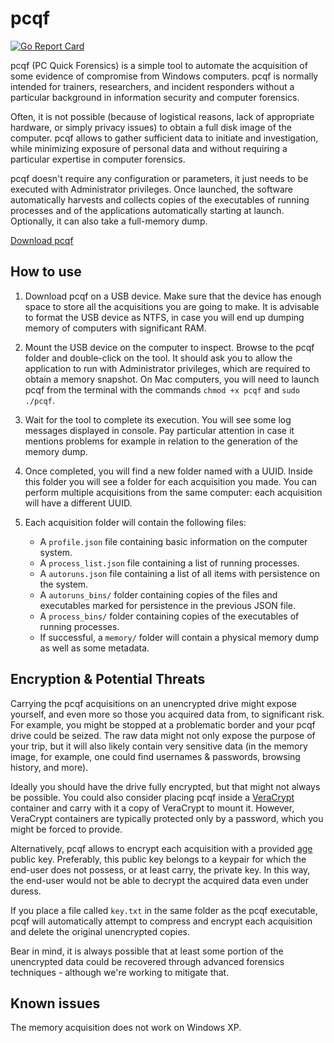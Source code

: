 # pcqf

[![Go Report Card](https://goreportcard.com/badge/github.com/botherder/pcqf)](https://goreportcard.com/report/github.com/botherder/pcqf)

pcqf (PC Quick Forensics) is a simple tool to automate the acquisition of some evidence of compromise from Windows computers. pcqf is normally intended for trainers, researchers, and incident responders without a particular background in information security and computer forensics.

Often, it is not possible (because of logistical reasons, lack of appropriate hardware, or simply privacy issues) to obtain a full disk image of the computer. pcqf allows to gather sufficient data to initiate and investigation, while minimizing exposure of personal data and without requiring a particular expertise in computer forensics.

pcqf doesn't require any configuration or parameters, it just needs to be executed with Administrator privileges. Once launched, the software automatically harvests and collects copies of the executables of running processes and of the applications automatically starting at launch. Optionally, it can also take a full-memory dump.

[Download pcqf](https://github.com/botherder/pcqf/releases/latest)

## How to use

1. Download pcqf on a USB device. Make sure that the device has enough space to store all the acquisitions you are going to make. It is advisable to format the USB device as NTFS, in case you will end up dumping memory of computers with significant RAM.

2. Mount the USB device on the computer to inspect. Browse to the pcqf folder and double-click on the tool. It should ask you to allow the application to run with Administrator privileges, which are required to obtain a memory snapshot. On Mac computers, you will need to launch pcqf from the terminal with the commands `chmod +x pcqf` and `sudo ./pcqf`.

3. Wait for the tool to complete its execution. You will see some log messages displayed in console. Pay particular attention in case it mentions problems for example in relation to the generation of the memory dump.

4. Once completed, you will find a new folder named with a UUID. Inside this folder you will see a folder for each acquisition you made. You can perform multiple acquisitions from the same computer: each acquisition will have a different UUID.

5. Each acquisition folder will contain the following files:

    - A `profile.json` file containing basic information on the computer system.
    - A `process_list.json` file containing a list of running processes.
    - A `autoruns.json` file containing a list of all items with persistence on the system.
    - A `autoruns_bins/` folder containing copies of the files and executables marked for persistence in the previous JSON file.
    - A `process_bins/` folder containing copies of the executables of running processes.
    - If successful, a `memory/` folder will contain a physical memory dump as well as some metadata.

## Encryption & Potential Threats

Carrying the pcqf acquisitions on an unencrypted drive might expose yourself, and even more so those you acquired data from, to significant risk. For example, you might be stopped at a problematic border and your pcqf drive could be seized. The raw data might not only expose the purpose of your trip, but it will also likely contain very sensitive data (in the memory image, for example, one could find usernames & passwords, browsing history, and more).

Ideally you should have the drive fully encrypted, but that might not always be possible. You could also consider placing pcqf inside a [VeraCrypt](https://www.veracrypt.fr/) container and carry with it a copy of VeraCrypt to mount it. However, VeraCrypt containers are typically protected only by a password, which you might be forced to provide.

Alternatively, pcqf allows to encrypt each acquisition with a provided [age](https://age-encryption.org) public key. Preferably, this public key belongs to a keypair for which the end-user does not possess, or at least carry, the private key. In this way, the end-user would not be able to decrypt the acquired data even under duress.

If you place a file called `key.txt` in the same folder as the pcqf executable, pcqf will automatically attempt to compress and encrypt each acquisition and delete the original unencrypted copies.



Bear in mind, it is always possible that at least some portion of the unencrypted data could be recovered through advanced forensics techniques - although we're working to mitigate that.

## Known issues

The memory acquisition does not work on Windows XP.
